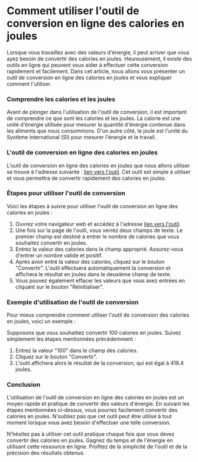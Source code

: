 Comment utiliser l'outil de conversion en ligne des calories en joules
======================================================================

Lorsque vous travaillez avec des valeurs d'énergie, il peut arriver que vous ayez besoin de convertir des calories en joules. Heureusement, il existe des outils en ligne qui peuvent vous aider à effectuer cette conversion rapidement et facilement. Dans cet article, nous allons vous présenter un outil de conversion en ligne des calories en joules et vous expliquer comment l'utiliser.

### Comprendre les calories et les joules

Avant de plonger dans l'utilisation de l'outil de conversion, il est important de comprendre ce que sont les calories et les joules. La calorie est une unité d'énergie utilisée pour mesurer la quantité d'énergie contenue dans les aliments que nous consommons. D'un autre côté, le joule est l'unité du Système international (SI) pour mesurer l'énergie et le travail.

### L'outil de conversion en ligne des calories en joules

L'outil de conversion en ligne des calories en joules que nous allons utiliser se trouve à l'adresse suivante : [lien vers l'outil](https://www.onlinecalculatorsfree.com/fr/convert/calories-to-joules.html). Cet outil est simple à utiliser et vous permettra de convertir rapidement des calories en joules.

### Étapes pour utiliser l'outil de conversion

Voici les étapes à suivre pour utiliser l'outil de conversion en ligne des calories en joules :

1. Ouvrez votre navigateur web et accédez à l'adresse [lien vers l'outil](https://www.onlinecalculatorsfree.com/fr/convert/calories-to-joules.html).
2. Une fois sur la page de l'outil, vous verrez deux champs de texte. Le premier champ est destiné à entrer le nombre de calories que vous souhaitez convertir en joules.
3. Entrez la valeur des calories dans le champ approprié. Assurez-vous d'entrer un nombre valide et positif.
4. Après avoir entré la valeur des calories, cliquez sur le bouton "Convertir". L'outil effectuera automatiquement la conversion et affichera le résultat en joules dans le deuxième champ de texte.
5. Vous pouvez également effacer les valeurs que vous avez entrées en cliquant sur le bouton "Réinitialiser".

### Exemple d'utilisation de l'outil de conversion

Pour mieux comprendre comment utiliser l'outil de conversion des calories en joules, voici un exemple :

Supposons que vous souhaitiez convertir 100 calories en joules. Suivez simplement les étapes mentionnées précédemment :

1. Entrez la valeur "100" dans le champ des calories.
2. Cliquez sur le bouton "Convertir".
3. L'outil affichera alors le résultat de la conversion, qui est égal à 418.4 joules.

### Conclusion

L'utilisation de l'outil de conversion en ligne des calories en joules est un moyen rapide et pratique de convertir des valeurs d'énergie. En suivant les étapes mentionnées ci-dessus, vous pourrez facilement convertir des calories en joules. N'oubliez pas que cet outil peut être utilisé à tout moment lorsque vous avez besoin d'effectuer une telle conversion.

N'hésitez pas à utiliser cet outil pratique chaque fois que vous devez convertir des calories en joules. Gagnez du temps et de l'énergie en utilisant cette ressource en ligne. Profitez de la simplicité de l'outil et de la précision des résultats obtenus.